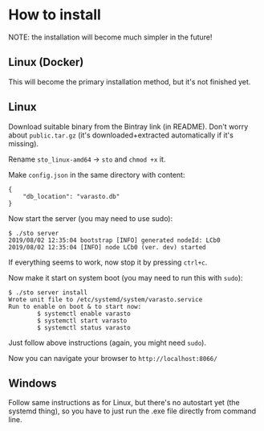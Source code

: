 How to install
==============

NOTE: the installation will become much simpler in the future!


Linux (Docker)
--------------

This will become the primary installation method, but it's not finished yet.


Linux
-----

Download suitable binary from the Bintray link (in README). Don't worry about `public.tar.gz`
(it's downloaded+extracted automatically if it's missing).

Rename `sto_linux-amd64` -> `sto` and `chmod +x` it.

Make `config.json` in the same directory with content:

```
{	
	"db_location": "varasto.db"
}
```

Now start the server (you may need to use sudo):

```
$ ./sto server
2019/08/02 12:35:04 bootstrap [INFO] generated nodeId: LCb0
2019/08/02 12:35:04 [INFO] node LCb0 (ver. dev) started
```

If everything seems to work, now stop it by pressing `ctrl+c`.

Now make it start on system boot (you may need to run this with `sudo`):

```
$ ./sto server install
Wrote unit file to /etc/systemd/system/varasto.service
Run to enable on boot & to start now:
        $ systemctl enable varasto
        $ systemctl start varasto
        $ systemctl status varasto
```

Just follow above instructions (again, you might need `sudo`).

Now you can navigate your browser to `http://localhost:8066/`


Windows
-------

Follow same instructions as for Linux, but there's no autostart yet (the systemd thing),
so you have to just run the .exe file directly from command line.
